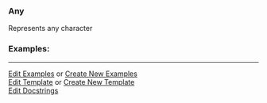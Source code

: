 ### <a id="McUtils.Parsers.RegexPatterns.Any">Any</a>
Represents any character

### Examples:


___

[Edit Examples](https://github.com/McCoyGroup/McUtils/edit/edit/ci/examples/ci/docs/McUtils/Parsers/RegexPatterns/Any.md) or 
[Create New Examples](https://github.com/McCoyGroup/McUtils/new/edit/?filename=ci/examples/ci/docs/McUtils/Parsers/RegexPatterns/Any.md) <br/>
[Edit Template](https://github.com/McCoyGroup/McUtils/edit/edit/ci/docs/ci/docs/McUtils/Parsers/RegexPatterns/Any.md) or 
[Create New Template](https://github.com/McCoyGroup/McUtils/new/edit/?filename=ci/docs/templates/ci/docs/McUtils/Parsers/RegexPatterns/Any.md) <br/>
[Edit Docstrings](https://github.com/McCoyGroup/McUtils/edit/edit/McUtils/Parsers/RegexPatterns/Any/__init__.py?message=Update%20Docs)